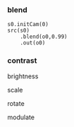 

### blend

```
s0.initCam(0)
src(s0)
    .blend(o0,0.99)
    .out(o0)
```

### contrast

brightness

scale

rotate

modulate
